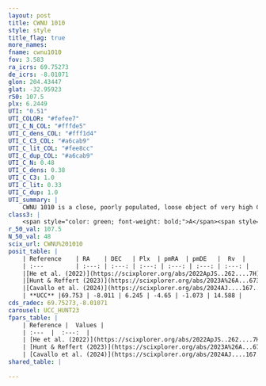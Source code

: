 ```yaml
---
layout: post
title: CWNU 1010
style: style
title_flag: true
more_names: 
fname: cwnu1010
fov: 3.583
ra_icrs: 69.75273
de_icrs: -8.01071
glon: 204.43447
glat: -32.95923
r50: 107.5
plx: 6.2449
UTI: "0.51"
UTI_COLOR: "#fefee7"
UTI_C_N_COL: "#fffde5"
UTI_C_dens_COL: "#fff1d4"
UTI_C_C3_COL: "#a6cab9"
UTI_C_lit_COL: "#fee8cc"
UTI_C_dup_COL: "#a6cab9"
UTI_C_N: 0.48
UTI_C_dens: 0.38
UTI_C_C3: 1.0
UTI_C_lit: 0.33
UTI_C_dup: 1.0
UTI_summary: |
    CWNU 1010 is a close, poorly populated, loose object of very high C3 quality. It was recently reported in the literature.
class3: |
    <span style="color: green; font-weight: bold;">A</span><span style="color: green; font-weight: bold;">A</span>
r_50_val: 107.5
N_50_val: 48
scix_url: CWNU%201010
posit_table: |
    | Reference    | RA    | DEC   | Plx  | pmRA  | pmDE   |  Rv  |
    | :---         | :---: | :---: | :---: | :---: | :---: | :---: |
    |[He et al. (2022)](https://scixplorer.org/abs/2022ApJS..262....7H) | 69.727 | -8.075 | 6.237 | -4.709 | -1.105 | -- |
    |[Hunt & Reffert (2023)](https://scixplorer.org/abs/2023A%26A...673A.114H) | 69.096 | -8.355 | 5.96 | -4.491 | -0.934 | 13.684 |
    |[Cavallo et al. (2024)](https://scixplorer.org/abs/2024AJ....167...12C) | 70.866 | -7.494 | 5.956 | -- | -- | -- |
    | **UCC** |69.753 | -8.011 | 6.245 | -4.65 | -1.073 | 14.588 | 
cds_radec: 69.75273,-8.01071
carousel: UCC_HUNT23
fpars_table: |
    | Reference |  Values |
    | :---  |  :---:  |
    | [He et al. (2022)](https://scixplorer.org/abs/2022ApJS..262....7H) | `A0=0.45, logAge=8.15` |
    | [Hunt & Reffert (2023)](https://scixplorer.org/abs/2023A%26A...673A.114H) | `AV50=0.07, diffAV50=0.508, MOD50=6.028, logAge50=8.0` |
    | [Cavallo et al. (2024)](https://scixplorer.org/abs/2024AJ....167...12C) | `AV50=0.55, dMod50=6.15, logAge50=7.9, [Fe/H]50=0.24` |
shared_table: |
    
---
```

